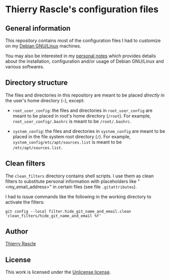 # Thierry Rascle's configuration files

## General information

This repository contains most of the configuration files I had to customize on
my [Debian GNU/Linux](https://www.debian.org) machines.

You may also be interested in my [personal notes](https://thierr26.github.io)
which provides details about the installation, configuration and/or usage of
Debian GNU/Linux and various softwares.

## Directory structure

The files and directories in this repository are meant to be placed *directly*
in the user's home directory (`~`), except:

- `root_user_config`: the files and directories in `root_user_config` are meant
  to be placed in root's home directory (`/root`). For example,
  `root_user_config/.bashrc` is meant to be `/root/.bashrc`.

- `system_config`: the files and directories in `system_config` are meant
  to be placed in the file system root directory (`/`). For example,
  `system_config/etc/apt/sources.list` is meant to be `/etc/apt/sources.list`.

## Clean filters

The `clean_filters` directory contains shell scripts. I use them as clean
filters to substitute personal information with placeholders like
"<my_email_address>" in certain files (see file `.gitattributes`).

I had to issue commands like the following in the working directory to activate
the filters:

```
git config --local filter.hide_git_name_and_email.clean 'clean_filters/hide_git_name_and_email %f'
```

## Author

[Thierry Rascle](mailto:thierr26@free.fr)

## License

This work is licensed under the [Unlicense license](http://unlicense.org).
